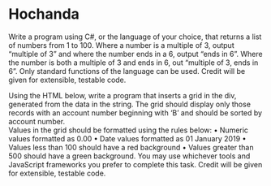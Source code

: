 # Hochanda
Write a program using C#, or the language of your choice, that returns a list of numbers from 1 to 100. Where a number is a multiple of 3, output “multiple of 3” and where the number ends in a 6, output “ends in 6”. Where the number is both a multiple of 3 and ends in 6, out “multiple of 3, ends in 6”. 
Only standard functions of the language can be used. Credit will be given for extensible, testable code.

Using the HTML below, write a program that inserts a grid in the div, generated from the data in the string. The grid should display only those records with an account number beginning with ‘B’ and should be sorted by account number.   
Values in the grid should be formatted using the rules below:
•	Numeric values formatted as 0.00
•	Date values formatted as 01 January 2019
•	Values less than 100 should have a red background
•	Values greater than 500 should have a green background.
You may use whichever tools and JavaScript frameworks you prefer to complete this task. Credit will be given for extensible, testable code.

